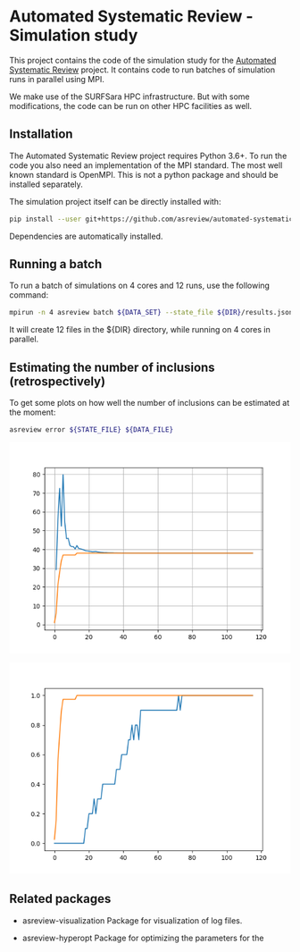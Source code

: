 # Automated Systematic Review - Simulation study

This project contains the code of the simulation study for the [Automated
Systematic Review](https://github.com/asreview/automated-systematic-review)
project. It contains code to run batches of simulation runs in parallel using MPI.

We make use of the SURFSara HPC infrastructure. But with some modifications,
the code can be run on other HPC facilities as well.

## Installation 

The Automated Systematic Review project requires Python 3.6+. To run the code you
also need an implementation of the MPI standard. The most well known standard is OpenMPI.
This is not a python package and should be installed separately.

The simulation project itself can be directly installed with: 

```bash
pip install --user git+https://github.com/asreview/automated-systematic-review-simulations
```
Dependencies are automatically installed.

## Running a batch

To run a batch of simulations on 4 cores and 12 runs, use the following command:

```bash
mpirun -n 4 asreview batch ${DATA_SET} --state_file ${DIR}/results.json --n_runs 12
```

It will create 12 files in the ${DIR} directory, while running on 4 cores in parallel.


## Estimating the number of inclusions (retrospectively)


To get some plots on how well the number of inclusions can be estimated at the moment:

```bash
asreview error ${STATE_FILE} ${DATA_FILE}
```

![Estimated inclusions](https://raw.githubusercontent.com/asreview/automated-systematic-review-simulations/master/docs/inc_estimate.png)

![Probability finished](https://raw.githubusercontent.com/asreview/automated-systematic-review-simulations/master/docs/prob_finished.png)

## Related packages

- asreview-visualization
	Package for visualization of log files.

- asreview-hyperopt
	Package for optimizing the parameters for the 
